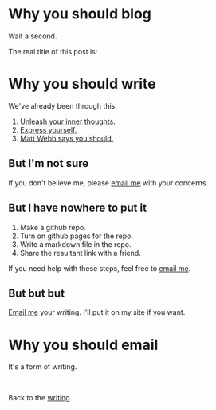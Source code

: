 # Why you should blog

Wait a second.

The real title of this post is:

# Why you should write

We've already been through this.

1. [Unleash your inner thoughts.](/wikiblogarden/art/never-stop-writing)
2. [Express yourself.](/wikiblogarden/art/in-a-video)
3. [Matt Webb says you should.](/wikiblogarden/my-wikiblogarden)

## But I'm not sure

If you don't believe me, please [email me](/) with your concerns.

## But I have nowhere to put it

1. Make a github repo.
2. Turn on github pages for the repo.
3. Write a markdown file in the repo.
4. Share the resultant link with a friend.

If you need help with these steps, feel free to [email me](/).

## But but but

[Email me](/) your writing. I'll put it on my site if you want.

# Why you should email

It's a form of writing.

<br>

Back to the [writing](/).
